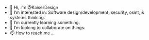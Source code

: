 - 👋 Hi, I’m @KaiserDesign
- 👀 I’m interested in: Software design/development, security, osint, & systems thinking.
- 🌱 I’m currently learning something.
- 💞️ I’m looking to collaborate on things.
- 📫 How to reach me ...

<!---
KaiserDesign/KaiserDesign is a ✨ special ✨ repository because its `README.md` (this file) appears on your GitHub profile.
You can click the Preview link to take a look at your changes.
--->
